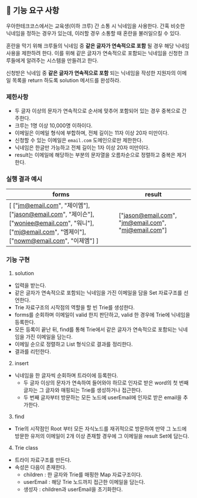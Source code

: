 ## 🚀 기능 요구 사항

우아한테크코스에서는 교육생(이하 크루) 간 소통 시 닉네임을 사용한다. 간혹 비슷한 닉네임을 정하는 경우가 있는데, 이러할 경우 소통할 때 혼란을 불러일으킬 수 있다.

혼란을 막기 위해 크루들의 닉네임 중 **같은 글자가 연속적으로 포함** 될 경우 해당 닉네임 사용을 제한하려 한다. 이를 위해 같은 글자가 연속적으로 포함되는 닉네임을 신청한 크루들에게 알려주는 시스템을 만들려고 한다.


신청받은 닉네임 중 **같은 글자가 연속적으로 포함** 되는 닉네임을 작성한 지원자의 이메일 목록을 return 하도록 solution 메서드를 완성하라.

### 제한사항

- 두 글자 이상의 문자가 연속적으로 순서에 맞추어 포함되어 있는 경우 중복으로 간주한다.
- 크루는 1명 이상 10,000명 이하이다.
- 이메일은 이메일 형식에 부합하며, 전체 길이는 11자 이상 20자 미만이다.
- 신청할 수 있는 이메일은 `email.com` 도메인으로만 제한한다.
- 닉네임은 한글만 가능하고 전체 길이는 1자 이상 20자 미만이다.
- result는 이메일에 해당하는 부분의 문자열을 오름차순으로 정렬하고 중복은 제거한다.

### 실행 결과 예시

| forms | result |
| --- | --- |
| [ ["jm@email.com", "제이엠"], ["jason@email.com", "제이슨"], ["woniee@email.com", "워니"], ["mj@email.com", "엠제이"], ["nowm@email.com", "이제엠"] ] | ["jason@email.com", "jm@email.com", "mj@email.com"] |

### 기능 구현
1. solution
- 입력을 받는다.
- 같은 글자가 연속적으로 포함되는 닉네임을 가진 이메일을 담을 Set 자료구조를 선언한다.
- Trie 자료구조의 시작점의 역할을 할 빈 Trie를 생성한다.
- forms를 순회하며 이메일이 valid 한지 판단하고, valid 한 경우에 Trie에 닉네임을 등록한다.
- 모든 등록이 끝난 뒤, find를 통해 Trie에서 같은 글자가 연속적으로 포함되는 닉네임을 가진 이메일을 담는다.
- 이메일 순으로 정렬하고 List 형식으로 결과를 정리한다.
- 결과를 리턴한다.
2. insert
- 닉네임을 한 글자씩 순회하며 트라이에 등록한다.
  - 두 글자 이상의 문자가 연속하여 들어와야 하므로 인자로 받은 word의 첫 번째 글자는 그 글자와 매핑되는 Trie를 생성하거나 접근한다.
  - 두 번째 글자부터 방문하는 모든 노드에 userEmail에 인자로 받은 email을 추가한다.
3. find
- Trie의 시작점인 Root 부터 모든 자식노드를 재귀적으로 방문하여 만약 그 노드에 방문한 유저의 이메일이 2개 이상 존재할 경우에 그 이메일을 result Set에 담는다.
4. Trie class
- 트라이 자료구조를 만든다.
- 속성은 다음이 존재한다.
  - children : 한 글자와 Trie를 매핑한 Map 자료구조이다.
  - userEmail : 해당 Trie 노드까지 접근한 이메일을 담는다.
  - 생성자 : children과 userEmail을 초기화한다.